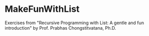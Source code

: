 # MakeFunWithList
Exercises from "Recursive Programming with List: A gentle and fun introduction" by Prof. Prabhas Chongstitvatana, Ph.D.

